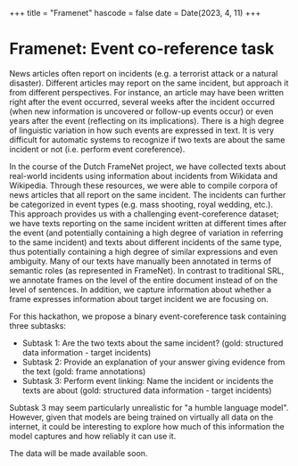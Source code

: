 +++
title = "Framenet"
hascode = false
date = Date(2023, 4, 11)
+++

# Framenet: Event co-reference task
News articles often report on incidents (e.g. a terrorist attack or a natural disaster). Different articles may report on the same incident, but approach it from different perspectives. For instance, an article may have been written right after the event occurred, several weeks after the incident occurred (when new information is uncovered or follow-up events occur) or even years after the event (reflecting on its implications). There is a high degree of linguistic variation in how such events are expressed in text. It is very difficult for automatic systems to recognize if two texts are about the same incident or not (i.e. perform event coreference).

In the course of the Dutch FrameNet project, we have collected texts about real-world incidents using information about incidents from Wikidata and Wikipedia. Through these resources, we were able to compile corpora of news articles that all report on the same incident. The incidents can further be categorized in event types (e.g. mass shooting, royal wedding, etc.). This approach provides us with a challenging event-coreference dataset; we have texts reporting on the same incident written at different times after the event (and potentially containing a high degree of variation in referring to the same incident) and texts about different incidents of the same type, thus potentially containing a high degree of similar expressions and even ambiguity.
Many of our texts have manually been annotated in terms of semantic roles (as represented in FrameNet). In contrast to traditional SRL, we annotate frames on the level of the entire document instead of on the level of sentences. In addition, we capture information about whether a frame expresses information about target incident we are focusing on.

For this hackathon, we propose a binary event-coreference task containing three subtasks:
* Subtask 1: Are the two texts about the same incident? (gold: structured data information - target incidents)
* Subtask 2: Provide an explanation of your answer giving evidence from the text (gold: frame annotations)
* Subtask 3: Perform event linking: Name the incident or incidents the texts are about (gold: structured data information - target incidents)

Subtask 3 may seem particularly unrealistic for "a humble language model". However, given that models are being trained on virtually all data on the internet, it could be interesting to explore how much of this information the model captures and how reliably it can use it.

The data will be made available soon.


